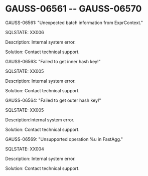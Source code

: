 # GAUSS-06561 -- GAUSS-06570<a name="EN-US_TOPIC_0302073568"></a>

GAUSS-06561: "Unexpected batch information from ExprContext."

SQLSTATE: XX006

Description: Internal system error.

Solution: Contact technical support.

GAUSS-06563: "Failed to get inner hash key!"

SQLSTATE: XX005

Description: Internal system error.

Solution: Contact technical support.

GAUSS-06564: "Failed to get outer hash key!"

SQLSTATE: XX005

Description:Internal system error.

Solution: Contact technical support.

GAUSS-06569: "Unsupported operation %u in FastAgg."

SQLSTATE: XX004

Description: Internal system error.

Solution: Contact technical support.

